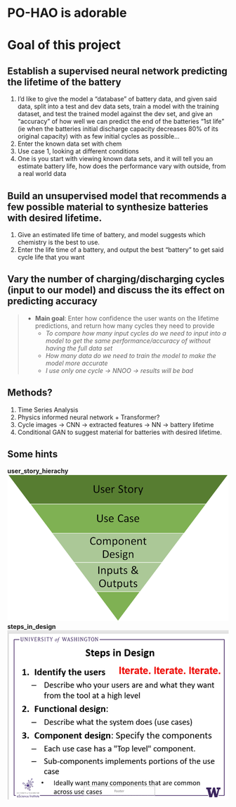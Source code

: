 # PO-HAO is adorable
# Goal of this project

## Establish a supervised neural network predicting the lifetime of the battery

1. I’d like to give the model a “database” of battery data, and given said data, split into a test and dev data sets, train a model with the training dataset, and test the trained model against the dev set, and give an “accuracy” of how well we can predict the end of the batteries “1st life” (ie when the batteries initial discharge capacity decreases 80% of its original capacity) with as few initial cycles as possible…
2. Enter the known data set with chem
3. Use case 1, looking at different conditions
4. One is you start with viewing known data sets, and it will tell you an estimate battery life, how does the performance vary with outside, from a real world data 


## Build an unsupervised model that recommends a few possible material to synthesize batteries with desired lifetime.
1. Give an estimated life time of battery, and model suggests which chemistry is the best to use.
2. Enter the life time of a battery, and output the best “battery” to get said cycle life that you want

## Vary the number of charging/discharging cycles (input to our model) and discuss the its effect on predicting accuracy 
> - __Main goal__: Enter how confidence the user wants on the lifetime predictions, and return how many cycles they need to provide
>     - _To compare how many input cycles do we need to input into a model to get the same performance/accuracy of without having the full data set_
>     - _How many data do we need to train the model to make the model more accurate_
>     - _I use only one cycle → NNOO → results will be bad_


## Methods?
1. Time Series Analysis
2. Physics informed neural network + Transformer?
3. Cycle images -> CNN -> extracted features -> NN -> battery lifetime
4. Conditional GAN to suggest material for batteries with desired lifetime.

## Some hints
__user_story_hierachy__
![user_story_hierachy](images/user_story_hierachy.png)
__steps_in_design__
![steps_in_design](images/steps_in_design.png)

